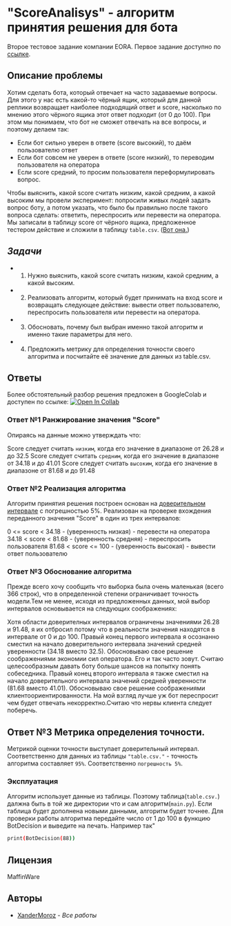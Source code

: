 # "ScoreAnalisys" - алгоритм принятия решения для бота

Второе тестовое задание компании EORA. Первое задание доступно по [ссылке](https://github.com/XanderMoroz/EORA_APIBot).

## **Описание проблемы**

Хотим сделать бота, который отвечает на часто задаваемые вопросы. Для этого у нас
есть какой-то чёрный ящик, который для данной реплики возвращает наиболее
подходящий ответ и score, насколько по мнению этого чёрного ящика этот ответ
подходит (от 0 до 100). При этом мы понимаем, что бот не сможет отвечать на все
вопросы, и поэтому делаем так:

- Если бот сильно уверен в ответе (score высокий), то даём пользователю ответ
- Если бот совсем не уверен в ответе (score низкий), то переводим пользователя
на оператора
- Если score средний, то просим пользователя переформулировать вопрос.

Чтобы выяснить, какой score считать низким, какой средним, а какой высоким мы
провели эксперимент: попросили живых людей задать вопрос боту, а потом указать,
что было бы правильно после такого вопроса сделать: ответить, переспросить или
перевести на оператора. Мы записали в таблицу score от чёрного ящика,
предложенное тестером действие и сложили в таблицу `table.csv`.  ([Вот она.](https://github.com/XanderMoroz/ScoreAnalisys/blob/master/table.csv))

## *Задачи*
 
- 1) Нужно выяснить, какой score считать низким, какой средним, а какой высоким.
- 2) Реализовать алгоритм, который будет принимать на вход score и возвращать
следующее действие: вывести ответ пользователю, переспросить пользователя или
перевести на оператора. 
- 3) Обосновать, почему был выбран именно такой алгоритм и
именно такие параметры для него.
- 4) Предложить метрику для определения точности своего алгоритма и посчитайте её
значение для данных из table.csv.

## **Ответы**

Более обстоятельный разбор решения предложен в GoogleColab и доступен по ссылке: [![Open In Collab](https://colab.research.google.com/assets/colab-badge.svg)](https://colab.research.google.com/drive/1L80yR6mViPKH5sRVPm9HaRkVJZ_D5r2I?usp=share_link)

### Ответ №1 Ранжирование значения "Score"
Опираясь на данные можно утверждать что:

Score следует считать `низким`, когда его значение в диапазоне от 26.28 и до 32.5
Score следует считать `средним`, когда его значение в диапазоне от 34.18 и до 41.01
Score следует считать `высоким`, когда его значение в диапазоне от 81.68 и до 91.48
 
### Ответ №2 Реализация алгоритма

Алгоритм принятия решения построен основан на [доверительном интервале](https://ru.wikipedia.org/wiki/Доверительный_интервал) с погрешностью 5%. Реализован на проверке вхождения переданного значения "Score" в один из трех интервалов:

0 <= score < 34.18 - (уверенность низкая) - перевести на оператора
34.18 < score < 81.68 - (уверенность средняя) - переспросить пользователя
81.68 < score <= 100 - (уверенность высокая) - вывести ответ пользователю

### Ответ №3 Обоснование алгоритма

Прежде всего хочу сообщить что выборка была очень маленькая (всего 366 строк), что в определенной степени ограничивает точность модели.Тем не менее, исходя из предложенных данных, мой выбор интервалов основывается на следующих соображениях:

Хотя области доверителных интервалов ограничены значениями 26.28 и 91.48, я их отбросил потому что в реальности значения находятся в интервале от 0 и до 100.
Правый конец первого интервала я осознанно сместил на начало доверительного интервала значений средней уверенности (34.18 вместо 32.5). Обосновываю свое решение соображениями экономии сил оператора. Его и так часто зовут. Считаю целесообразным давать боту больше шансов на попытку понять собеседника.
Правый конец второго интервала я также сместил на начало доверительного интервала значений средней уверенности (81.68 вместо 41.01). Обосновываю свое решение соображениями клиентоориентированности. На мой взгляд лучше уж бот переспросит чем будет отвечать некорректно.Считаю что нервы клиента следует поберечь.

## Ответ №3 Метрика определения точности.

Метрикой оценки точности выступает доверительный интервал. Соответственно для данных из таблицы `"table.csv."` - точность алгоритма составляет `95%`. Соответственно `погрешность 5%`.

### Эксплуатация

Алгоритм использует данные из таблицы. Поэтому таблица(`table.csv.`) далжна быть в той же директории что и сам алгоритм(`main.py`). Если таблица будет дополнена новыми данными, алгоритм будет точнее. Для проверки работы алгоритма передайте число от 1 до 100 в функцию BotDecision и выведите на печать. Например так" 

```sh
print(BotDecision(88))
```

## Лицензия

MaffinWare

## Авторы

* [XanderMoroz](https://https://github.com/XanderMoroz/) - *Все работы*

